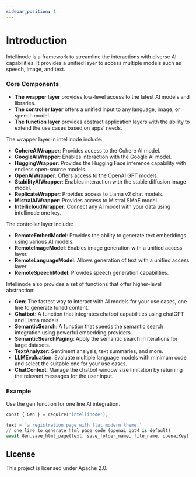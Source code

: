```yaml
---
sidebar_position: 1
---
```


# Introduction

Intellinode is a framework to streamline the interactions with diverse AI capabilities. It provides a unified layer to access multiple models such as speech, image, and text.

### Core Components

* **The wrapper layer** provides low-level access to the latest AI models and libraries.
* **The controller layer** offers a unified input to any language, image, or speech model.
* **The function layer** provides abstract application layers with the ability to extend the use cases based on apps’ needs.

The wrapper layer in intellinode include:

* **CohereAIWrapper**: Provides access to the Cohere AI model.
* **GoogleAIWrapper**: Enables interaction with the Google AI model.
* **HuggingWrapper**: Provides the Hugging Face inference capability with endless open-source models.
* **OpenAIWrapper**: Offers access to the OpenAI GPT models.
* **StabilityAIWrapper**: Enables interaction with the stable diffusion image model.
* **ReplicateWrapper**: Provides access to Llama v2 chat models.
* **MistralAIWrapper**: Provides access to Mistral SMoE model.
* **IntellicloudWrapper**: Connect any AI model with your data using intellinode one key.

The controller layer include:

* **RemoteEmbedModel**: Provides the ability to generate text embeddings using various AI models.
* **RemoteImageModel**: Enables image generation with a unified access layer.
* **RemoteLanguageModel**: Allows generation of text with a unified access layer.
* **RemoteSpeechModel**: Provides speech generation capabilities.

Intellinode also provides a set of functions that offer higher-level abstraction:

* **Gen**: The fastest way to interact with AI models for your use cases, one line to generate tuned content.
* **Chatbot**: A function that integrates chatbot capabilities using chatGPT and Llama models.
* **SemanticSearch**: A function that speeds the semantic search integration using powerful embedding providers.
* **SemanticSearchPaging**: Apply the semantic search in iterations for large datasets.
* **TextAnalyzer**: Sentiment analysis, text summaries, and more.
* **LLMEvaluation**: Evaluate multiple language models with minimum code and select the suitable one for your use cases.
* **ChatContext**: Manage the chatbot window size limitation by returning the relevant messages for the user input.


### Example

Use the gen function for one line AI integration.
```python
const { Gen } = require('intellinode');

text = 'a registration page with flat modern theme.'
// one line to generate html page code (openai gpt4 is default)
await Gen.save_html_page(text, save_folder_name, file_name, openaiKey);
```

## License
This project is licensed under Apache 2.0.
  
